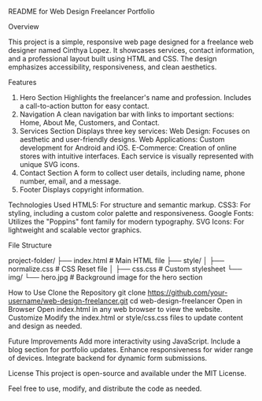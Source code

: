 README for Web Design Freelancer Portfolio

Overview

This project is a simple, responsive web page designed for a freelance web designer named Cinthya Lopez. It showcases services, contact information, and a professional layout built using HTML and CSS. The design emphasizes accessibility, responsiveness, and clean aesthetics.

Features
1. Hero Section
Highlights the freelancer's name and profession.
Includes a call-to-action button for easy contact.
2. Navigation
A clean navigation bar with links to important sections: Home, About Me, Customers, and Contact.
3. Services Section
Displays three key services:
Web Design: Focuses on aesthetic and user-friendly designs.
Web Applications: Custom development for Android and iOS.
E-Commerce: Creation of online stores with intuitive interfaces.
Each service is visually represented with unique SVG icons.
4. Contact Section
A form to collect user details, including name, phone number, email, and a message.
5. Footer
Displays copyright information.

Technologies Used
HTML5: For structure and semantic markup.
CSS3: For styling, including a custom color palette and responsiveness.
Google Fonts: Utilizes the "Poppins" font family for modern typography.
SVG Icons: For lightweight and scalable vector graphics.

File Structure

project-folder/
├── index.html            # Main HTML file
├── style/
│   ├── normalize.css     # CSS Reset file
│   ├── css.css           # Custom stylesheet
└── img/
    └── hero.jpg          # Background image for the hero section

How to Use
Clone the Repository
  git clone https://github.com/your-username/web-design-freelancer.git
  cd web-design-freelancer
Open in Browser
Open index.html in any web browser to view the website.
Customize
Modify the index.html or style/css.css files to update content and design as needed.

Future Improvements
Add more interactivity using JavaScript.
Include a blog section for portfolio updates.
Enhance responsiveness for wider range of devices.
Integrate backend for dynamic form submissions.

License
This project is open-source and available under the MIT License.

Feel free to use, modify, and distribute the code as needed.

